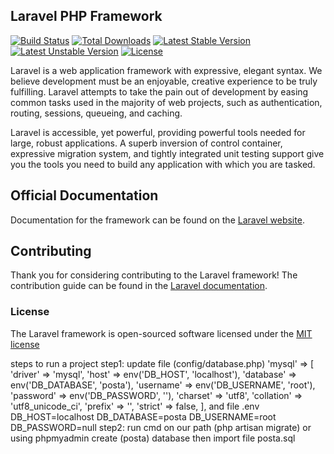 ## Laravel PHP Framework

[![Build Status](https://travis-ci.org/laravel/framework.svg)](https://travis-ci.org/laravel/framework)
[![Total Downloads](https://poser.pugx.org/laravel/framework/downloads.svg)](https://packagist.org/packages/laravel/framework)
[![Latest Stable Version](https://poser.pugx.org/laravel/framework/v/stable.svg)](https://packagist.org/packages/laravel/framework)
[![Latest Unstable Version](https://poser.pugx.org/laravel/framework/v/unstable.svg)](https://packagist.org/packages/laravel/framework)
[![License](https://poser.pugx.org/laravel/framework/license.svg)](https://packagist.org/packages/laravel/framework)

Laravel is a web application framework with expressive, elegant syntax. We believe development must be an enjoyable, creative experience to be truly fulfilling. Laravel attempts to take the pain out of development by easing common tasks used in the majority of web projects, such as authentication, routing, sessions, queueing, and caching.

Laravel is accessible, yet powerful, providing powerful tools needed for large, robust applications. A superb inversion of control container, expressive migration system, and tightly integrated unit testing support give you the tools you need to build any application with which you are tasked.

## Official Documentation

Documentation for the framework can be found on the [Laravel website](http://laravel.com/docs).

## Contributing

Thank you for considering contributing to the Laravel framework! The contribution guide can be found in the [Laravel documentation](http://laravel.com/docs/contributions).

### License

The Laravel framework is open-sourced software licensed under the [MIT license](http://opensource.org/licenses/MIT)

steps to run a project
step1: update file (config/database.php)
		'mysql' => [
			'driver'    => 'mysql',
			'host'      => env('DB_HOST', 'localhost'),
			'database'  => env('DB_DATABASE', 'posta'),
			'username'  => env('DB_USERNAME', 'root'),
			'password'  => env('DB_PASSWORD', ''),
			'charset'   => 'utf8',
			'collation' => 'utf8_unicode_ci',
			'prefix'    => '',
			'strict'    => false,
		],
and file .env
		DB_HOST=localhost
		DB_DATABASE=posta
		DB_USERNAME=root
		DB_PASSWORD=null
step2: run cmd on our path (php artisan migrate)
or using phpmyadmin create (posta) database
then import file posta.sql
